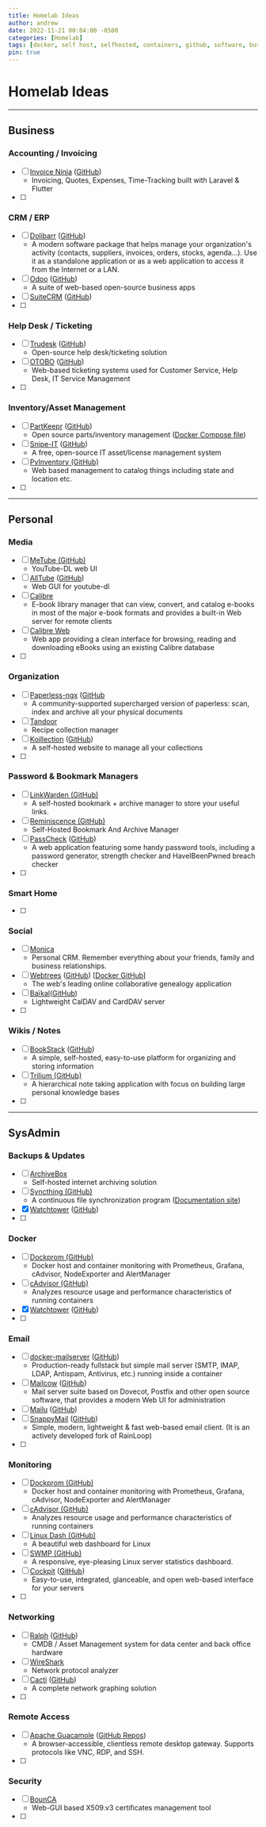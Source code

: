 ```yaml
---
title: Homelab Ideas
author: andrew
date: 2022-11-21 00:04:00 -0500
categories: [Homelab]
tags: [docker, self host, selfhosted, containers, github, software, business, personal, accounting, invoicing, crm, erp, help desk, inventory, media, organization, smart home, passwords, wiki, backups, email, monitoring, networking, security, sysadmin, homelab]
pin: true
---
```


# Homelab Ideas

---
## Business

### Accounting / Invoicing
- [ ] [Invoice Ninja](https://www.invoiceninja.org/) ([GitHub](https://github.com/invoiceninja/invoiceninja))
  - Invoicing, Quotes, Expenses, Time-Tracking built with Laravel & Flutter
- [ ] 

### CRM / ERP
- [ ] [Dolibarr](https://www.dolibarr.org/) ([GitHub](https://github.com/dolibarr))
  - A modern software package that helps manage your organization's activity (contacts, suppliers, invoices, orders, stocks, agenda…). Use it as a standalone application or as a web application to access it from the Internet or a LAN.
- [ ] [Odoo](https://www.odoo.com/) ([GitHub](https://github.com/odoo/odoo))
  - A suite of web-based open-source business apps
- [ ] [SuiteCRM](https://suitecrm.com/) ([GitHub](https://github.com/salesagility/SuiteCRM))
- [ ] 

### Help Desk / Ticketing
- [ ] [Trudesk](http://trudesk.io/) ([GitHub](https://github.com/polonel/trudesk))
  - Open-source help desk/ticketing solution
- [ ] [OTOBO](https://otobo.de/en/) ([GitHub](https://github.com/RotherOSS/))
  - Web-based ticketing systems used for Customer Service, Help Desk, IT Service Management
- [ ] 

### Inventory/Asset Management
- [ ] [PartKeepr](https://www.partkeepr.org/) ([GitHub](https://github.com/partkeepr/PartKeepr))
  - Open source parts/inventory management ([Docker Compose file](https://github.com/partkeepr/PartKeepr/blob/master/docker/development/docker-compose.yml))
- [ ] [Snipe-IT](https://snipeitapp.com/product/open-source) ([GitHub](https://github.com/snipe/snipe-it))
  - A free, open-source IT asset/license management system
- [ ] [PyInventory (GitHub)](https://github.com/jedie/PyInventory)
  - Web based management to catalog things including state and location etc.
- [ ] 

---
## Personal

### Media
- [ ] [MeTube (GitHub)](https://github.com/alexta69/metube)
  - YouTube-DL web UI
- [ ] [AllTube](https://www.alltubedownload.net/) ([GitHub](https://github.com/Rudloff/alltube))
  - Web GUI for youtube-dl
- [ ] [Calibre](https://calibre-ebook.com/)
  - E-book library manager that can view, convert, and catalog e-books in most of the major e-book formats and provides a built-in Web server for remote clients
- [ ] [Calibre Web](https://github.com/janeczku/calibre-web)
  - Web app providing a clean interface for browsing, reading and downloading eBooks using an existing Calibre database
- [ ] 

### Organization
- [ ] [Paperless-ngx](https://paperless-ngx.readthedocs.io/en/latest/) ([GitHub](https://github.com/jonaswinkler/paperless-ng)
  - A community-supported supercharged version of paperless: scan, index and archive all your physical documents
- [ ] [Tandoor](https://tandoor.dev/)
  - Recipe collection manager
- [ ] [Koillection](https://koillection.github.io/) ([GitHub](https://github.com/koillection/koillection))
  - A self-hosted website to manage all your collections
- [ ] 

### Password & Bookmark Managers
- [ ] [LinkWarden (GitHub)](https://github.com/Daniel31x13/link-warden)
  - A self-hosted bookmark + archive manager to store your useful links.
- [ ] [Reminiscence (GitHub)](https://github.com/kanishka-linux/reminiscence)
  - Self-Hosted Bookmark And Archive Manager
- [ ] [PassCheck](https://passcheck.anhur.xyz/) ([GitHub](https://github.com/apacketofsweets/PassCheck))
  - A web application featuring some handy password tools, including a password generator, strength checker and HaveIBeenPwned breach checker
- [ ] 

### Smart Home
- [ ] 

### Social
- [ ] [Monica](https://github.com/monicahq/monica/blob/main/docs/installation/providers/docker.md)
  - Personal CRM. Remember everything about your friends, family and business relationships.
- [ ] [Webtrees](http://www.webtrees.net/) ([GitHub](https://github.com/fisharebest/webtrees)) [[Docker GitHub](https://github.com/H2CK/webtrees)]
  - The web's leading online collaborative genealogy application
- [ ] [Baïkal](https://sabre.io/baikal/)([GitHub](https://github.com/sabre-io/Baikal))
  - Lightweight CalDAV and CardDAV server
- [ ] 

### Wikis / Notes
- [ ] [BookStack](https://www.bookstackapp.com/) ([GitHub](https://github.com/BookStackApp/BookStack))
  - A simple, self-hosted, easy-to-use platform for organizing and storing information
- [ ] [Trilium (GitHub)](https://github.com/zadam/trilium)
  - A hierarchical note taking application with focus on building large personal knowledge bases
- [ ] 

---
## SysAdmin

### Backups & Updates
- [ ] [ArchiveBox](https://archivebox.io/)
  - Self-hosted internet archiving solution
- [ ] [Syncthing (GitHub)](https://github.com/syncthing/syncthing)
  - A continuous file synchronization program ([Documentation site](https://docs.syncthing.net/index.html))
- [x] [Watchtower](https://containrrr.dev/watchtower/) ([GitHub](https://github.com/containrrr/watchtower))
- [ ] 

### Docker
- [ ] [Dockprom (GitHub)](https://github.com/stefanprodan/dockprom)
  - Docker host and container monitoring with Prometheus, Grafana, cAdvisor, NodeExporter and AlertManager
- [ ] [cAdvisor (GitHub)](https://github.com/google/cadvisor)
  - Analyzes resource usage and performance characteristics of running containers
- [x] [Watchtower](https://containrrr.dev/watchtower/) ([GitHub](https://github.com/containrrr/watchtower))
- [ ] 

### Email
- [ ] [docker-mailserver](https://docker-mailserver.github.io/docker-mailserver/edge/) ([GitHub](https://github.com/docker-mailserver/docker-mailserver))
  - Production-ready fullstack but simple mail server (SMTP, IMAP, LDAP, Antispam, Antivirus, etc.) running inside a container
- [ ] [Mailcow](https://mailcow.email/) ([GitHub](https://github.com/mailcow/mailcow-dockerized))
  - Mail server suite based on Dovecot, Postfix and other open source software, that provides a modern Web UI for administration
- [ ] [Mailu](https://mailu.io/) ([GitHub](https://github.com/Mailu/Mailu))
- [ ] [SnappyMail](https://snappymail.eu/) ([GitHub](https://github.com/the-djmaze/snappymail))
  - Simple, modern, lightweight & fast web-based email client. (It is an actively developed fork of RainLoop)
- [ ] 

### Monitoring
- [ ] [Dockprom (GitHub)](https://github.com/stefanprodan/dockprom)
  - Docker host and container monitoring with Prometheus, Grafana, cAdvisor, NodeExporter and AlertManager
- [ ] [cAdvisor (GitHub)](https://github.com/google/cadvisor)
  - Analyzes resource usage and performance characteristics of running containers
- [ ] [Linux Dash (GitHub)](https://github.com/tariqbuilds/linux-dash)
  - A beautiful web dashboard for Linux
- [ ] [SWMP (GitHub)](https://github.com/fuzzymannerz/swmp)
  - A responsive, eye-pleasing Linux server statistics dashboard.
- [ ] [Cockpit](https://cockpit-project.org/) ([GitHub](https://github.com/cockpit-project/cockpit))
  - Easy-to-use, integrated, glanceable, and open web-based interface for your servers
- [ ] 

### Networking
- [ ] [Ralph](https://ralph.allegro.tech/) ([GitHub](https://github.com/allegro/ralph))
  - CMDB / Asset Management system for data center and back office hardware
- [ ] [WireShark](https://www.wireshark.org/)
  - Network protocol analyzer
- [ ] [Cacti](https://www.cacti.net/) ([GitHub](https://github.com/cacti/))
  - A complete network graphing solution
- [ ] 

### Remote Access
- [ ] [Apache Guacamole](https://guacamole.apache.org/) ([GitHub Repos](https://github.com/search?utf8=%E2%9C%93&q=repo%3Aapache%2Fguacamole-server+repo%3Aapache%2Fguacamole-client+repo%3Aapache%2Fguacamole-website&type=Repositories&ref=searchresults))
  - A browser-accessible, clientless remote desktop gateway. Supports protocols like VNC, RDP, and SSH.
- [ ] 


### Security
- [ ] [BounCA](https://bounca.org/index.html)
  - Web-GUI based X509.v3 certificates management tool
- [ ] 
